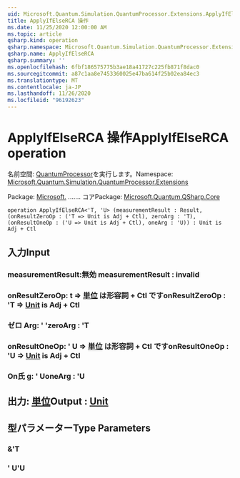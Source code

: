 ```yaml
---
uid: Microsoft.Quantum.Simulation.QuantumProcessor.Extensions.ApplyIfElseRCA
title: ApplyIfElseRCA 操作
ms.date: 11/25/2020 12:00:00 AM
ms.topic: article
qsharp.kind: operation
qsharp.namespace: Microsoft.Quantum.Simulation.QuantumProcessor.Extensions
qsharp.name: ApplyIfElseRCA
qsharp.summary: ''
ms.openlocfilehash: 6fbf186575775b3ae18a41727c225fb871f8dac0
ms.sourcegitcommit: a87c1aa8e7453360025e47ba614f25b02ea84ec3
ms.translationtype: MT
ms.contentlocale: ja-JP
ms.lasthandoff: 11/26/2020
ms.locfileid: "96192623"
---
```

# <a name="applyifelserca-operation"></a><span data-ttu-id="fce3a-102">ApplyIfElseRCA 操作</span><span class="sxs-lookup"><span data-stu-id="fce3a-102">ApplyIfElseRCA operation</span></span>

<span data-ttu-id="fce3a-103">名前空間: [QuantumProcessor](xref:Microsoft.Quantum.Simulation.QuantumProcessor.Extensions)を実行します。</span><span class="sxs-lookup"><span data-stu-id="fce3a-103">Namespace: [Microsoft.Quantum.Simulation.QuantumProcessor.Extensions](xref:Microsoft.Quantum.Simulation.QuantumProcessor.Extensions)</span></span>

<span data-ttu-id="fce3a-104">Package: [Microsoft.](https://nuget.org/packages/Microsoft.Quantum.QSharp.Core) ....... コア</span><span class="sxs-lookup"><span data-stu-id="fce3a-104">Package: [Microsoft.Quantum.QSharp.Core](https://nuget.org/packages/Microsoft.Quantum.QSharp.Core)</span></span>




```qsharp
operation ApplyIfElseRCA<'T, 'U> (measurementResult : Result, (onResultZeroOp : ('T => Unit is Adj + Ctl), zeroArg : 'T), (onResultOneOp : ('U => Unit is Adj + Ctl), oneArg : 'U)) : Unit is Adj + Ctl
```


## <a name="input"></a><span data-ttu-id="fce3a-105">入力</span><span class="sxs-lookup"><span data-stu-id="fce3a-105">Input</span></span>

### <a name="measurementresult--__invalidresult__"></a><span data-ttu-id="fce3a-106">measurementResult:__無効 <Result>__</span><span class="sxs-lookup"><span data-stu-id="fce3a-106">measurementResult : __invalid<Result>__</span></span>




### <a name="onresultzeroop--t--unit--is-adj--ctl"></a><span data-ttu-id="fce3a-107">onResultZeroOp: t => [単位](xref:microsoft.quantum.lang-ref.unit)  は形容詞 + Ctl です</span><span class="sxs-lookup"><span data-stu-id="fce3a-107">onResultZeroOp : 'T => [Unit](xref:microsoft.quantum.lang-ref.unit)  is Adj + Ctl</span></span>




### <a name="zeroarg--t"></a><span data-ttu-id="fce3a-108">ゼロ Arg: ' '</span><span class="sxs-lookup"><span data-stu-id="fce3a-108">zeroArg : 'T</span></span>




### <a name="onresultoneop--u--unit--is-adj--ctl"></a><span data-ttu-id="fce3a-109">onResultOneOp: ' U => [単位](xref:microsoft.quantum.lang-ref.unit)  は形容詞 + Ctl です</span><span class="sxs-lookup"><span data-stu-id="fce3a-109">onResultOneOp : 'U => [Unit](xref:microsoft.quantum.lang-ref.unit)  is Adj + Ctl</span></span>




### <a name="onearg--u"></a><span data-ttu-id="fce3a-110">On氏 g: ' U</span><span class="sxs-lookup"><span data-stu-id="fce3a-110">oneArg : 'U</span></span>





## <a name="output--unit"></a><span data-ttu-id="fce3a-111">出力: [単位](xref:microsoft.quantum.lang-ref.unit)</span><span class="sxs-lookup"><span data-stu-id="fce3a-111">Output : [Unit](xref:microsoft.quantum.lang-ref.unit)</span></span>



## <a name="type-parameters"></a><span data-ttu-id="fce3a-112">型パラメーター</span><span class="sxs-lookup"><span data-stu-id="fce3a-112">Type Parameters</span></span>

### <a name="t"></a><span data-ttu-id="fce3a-113">&</span><span class="sxs-lookup"><span data-stu-id="fce3a-113">'T</span></span>


### <a name="u"></a><span data-ttu-id="fce3a-114">' U</span><span class="sxs-lookup"><span data-stu-id="fce3a-114">'U</span></span>

